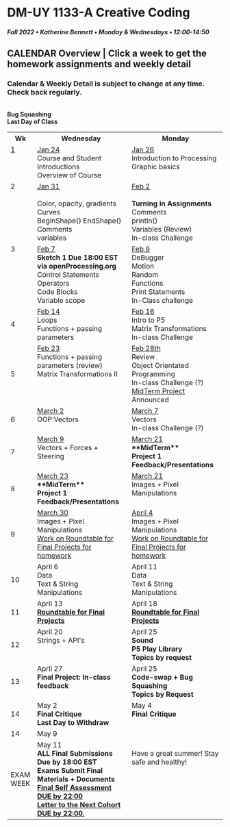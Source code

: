# DM-UY 1133-A Creative Coding
##### Fall 2022 • Katherine Bennett • Monday & Wednesdays • 12:00-14:50

## CALENDAR Overview | Click a week to get the homework assignments and weekly detail
### Calendar & Weekly Detail is subject to change at any time. Check back regularly.


<table>
<tr>
	<th width="4%">Wk</th> 
	<th width="48%">Wednesday </th> 
	<th width="48%">Monday</th> 
</tr>
<tr>
	<td valign="top"><a href="week_1_detail.md">1</a></td>
	<td valign="top"><a href="week_1_detail.md">Jan 24</a><br>Course and Student Introductions<br>Overview of Course<br></td>
	<td valign="top"><a href="week_1_detail.md">Jan 26</a><br>Introduction to Processing <br>Graphic basics <br></td>
</tr>
<tr>
	<td valign="top"> 2 </td>
	<td valign="top"><a href="week_2_detail.md">Jan 31 <br> <br> </a>Color, opacity, gradients <br> Curves <br> BeginShape() EndShape() <br>Comments <br> variables <br></td>
    <td valign="top"><a href="week_2_detail.md">Feb 2</a><br><strong><br>Turning in Assignments</strong>
	Comments<br>
    println()<br>
	Variables (Review)<br>
	In-class Challenge<br></td>
</tr>
<tr>
	<td valign="top"> 3 </td>
	<td valign="top"><a href="week_3_detail.md">Feb 7</a><br> <strong> Sketch 1 Due 18:00 EST via openProcessing.org</strong><br>Control Statements<br>Operators<br>Code Blocks<br> Variable scope <br>
	</td>
	<td valign="top"><a href="week_3_detail.md">Feb 9</a><br>DeBugger<br>Motion<br>Random<br>Functions<br>Print Statements<br>In-Class challenge<br>
	</td>
</tr>
<tr>
<td>4</td>
	<td valign="top"><a href="week_4_detail.md">Feb 14</a><br>
	Loops <br>
	Functions + passing parameters<br>
	</td>
	<td valign="top"><a href="week_4_detail.md">Feb 16</a><br>
	Intro to P5 <br> 
	Matrix Transformations<br>
	In-class Challenge <br>
	</td>
</tr>

<tr>
	<td>5</td>
	<td valign="top"><a href="week_5_detail.md">Feb 23</a><br>Functions + passing parameters (review)<br>Matrix Transformations II <br> </td>
	<td valign="top"><a href="week_5_detail.md">Feb 28th</a><br>
		Review <br> 
		Object Orientated Programming <br>
		In-class Challenge (?)<br>
		<a href = "MidTermProject.md"> MidTerm Project </a> Announced <br>
	</td>
</tr>
<tr>
	<td> 6 </td>
	<td valign="top"><a href="week_6_detail.md">March 2</a><br>OOP:Vectors<br></td>
	<td valign="top"><a href="week_6_detail.md">March 7</a><br>Vectors <br> In-class Challenge (?)</td>
</tr>
<tr>
	<td> 7 </td>
	<td valign="top"><a href="week_7_detail.md">March 9</a><br>Vectors + Forces + Steering<br>	</td>
	<td valign = "top"> <a href="week_7_detail.md">March 21</a><br><strong>**MidTerm** <br>Project 1 Feedback/Presentations <br></strong> </td>
</tr>
<td>8</td>
	<td valign="top"><a href="week_8_detail.md">March 23</a><br><strong>**MidTerm** <br>Project 1 Feedback/Presentations <br></strong>
	</td>
	<td valign="top"><a href="week_8_detail.md">March 21</a><br>
	Images + Pixel Manipulations
	</td>
</tr>
<tr>
	<td> 9 </td>
	<td valign="top"><a href="week_9_detail.md">March 30</a><br>Images + Pixel Manipulations <br>
		<a href = "RoundTable.md">Work on Roundtable for Final Projects for homework</a> <br>
	</td>
	<td valign="top"><a href="week_9_detail.md">April 4</a><br>Images + Pixel Manipulations	<br><a href = "RoundTable.md">Work on Roundtable for Final Projects for homework</a> <br>
	</td>
</tr>

<tr>
	<td>10</td>
	<td valign="top"> April 6<br>Data<br>Text & String Manipulations	 <br>
	</td>
	<td valign="top">April 11<br>Data<br>Text & String Manipulations	
	</td>	
</tr>
<tr>
	<td>11</td>
	<td valign="top">April 13<br><a href = "RoundTable.md"> <strong> Roundtable for Final Projects</a></strong> <br>	
	</td>
	<td valign="top">April 18<br><strong><a href = "RoundTable.md">  Roundtable for Final Projects</a></strong> 
	</td>
</tr>
<tr>
	<td>12</td>
	<td valign="top">April 20<br>Strings + API's<br></strong>
	</td>
	<td valign="top">April 25<br><strong>Sound<br>P5 Play Library<br>Topics by request<br></strong>
	</td>
</tr>
<tr>	
	<td>13</td><td valign="top">April 27<br><strong>
	Final Project: In-class feedback <br></strong>	
	</td>
	<td valign="top">April 25<br><strong>
		Code-swap + Bug Squashing <br>
		Topics by Request <br></strong></td>	
</tr>
<tr>	
	<td>14</td><td valign="top">May 2<br><strong>Final Critique <br>
		Last Day to Withdraw <br></strong>
	</td>
	<td valign="top">May 4<br><strong>Final Critique <br> </strong> 
	</td>
</tr>
<tr>	
	<td>14</td><td valign="top">May 9</td><br><strong>Bug Squashing <br> Last Day of Class</strong> 
	</td>
	<td></td>
</tr>
<tr><td>EXAM WEEK</td>	
	<td valign="top">May 11<br><strong>ALL Final Submissions Due by 18:00 EST<br>Exams Submit Final Materials + Documents <br><a href = "Final_Deliverables.md">Final Self Assessment DUE by 22:00<br>
	Letter to the Next Cohort DUE by 22:00.</td> </a><td valign="top"> <br>Have a great summer! Stay safe and healthy!<br></strong> 
	</td>
<tr>
	
</table>